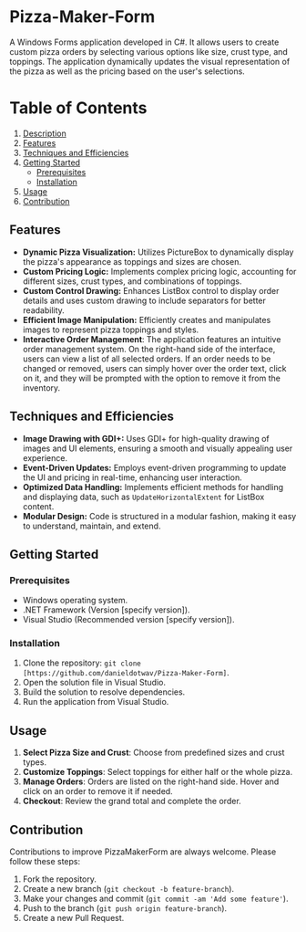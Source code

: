 # Pizza-Maker-Form
A Windows Forms application developed in C#. It allows users to create custom pizza orders by selecting various options like size, crust type, and toppings. The application dynamically updates the visual representation of the pizza as well as the pricing based on the user's selections.

# Table of Contents
1. [Description](#description)
2. [Features](#features)
3. [Techniques and Efficiencies](#techniques-and-efficiencies)
4. [Getting Started](#getting-started)
   - [Prerequisites](#prerequisites)
   - [Installation](#installation)
5. [Usage](#usage)
6. [Contribution](#contribution)

## Features

- **Dynamic Pizza Visualization:** Utilizes PictureBox to dynamically display the pizza's appearance as toppings and sizes are chosen.
- **Custom Pricing Logic:** Implements complex pricing logic, accounting for different sizes, crust types, and combinations of toppings.
- **Custom Control Drawing:** Enhances ListBox control to display order details and uses custom drawing to include separators for better readability.
- **Efficient Image Manipulation:** Efficiently creates and manipulates images to represent pizza toppings and styles.
- **Interactive Order Management**: The application features an intuitive order management system. On the right-hand side of the interface, users can view a list of all selected orders. If an order needs to be changed or removed, users can simply hover over the order text, click on it, and they will be prompted with the option to remove it from the inventory.


## Techniques and Efficiencies

- **Image Drawing with GDI+:** Uses GDI+ for high-quality drawing of images and UI elements, ensuring a smooth and visually appealing user experience.
- **Event-Driven Updates:** Employs event-driven programming to update the UI and pricing in real-time, enhancing user interaction.
- **Optimized Data Handling:** Implements efficient methods for handling and displaying data, such as `UpdateHorizontalExtent` for ListBox content.
- **Modular Design:** Code is structured in a modular fashion, making it easy to understand, maintain, and extend.

## Getting Started

### Prerequisites

- Windows operating system.
- .NET Framework (Version [specify version]).
- Visual Studio (Recommended version [specify version]).

### Installation

1. Clone the repository: `git clone [https://github.com/danieldotwav/Pizza-Maker-Form]`.
2. Open the solution file in Visual Studio.
3. Build the solution to resolve dependencies.
4. Run the application from Visual Studio.

## Usage

1. **Select Pizza Size and Crust**: Choose from predefined sizes and crust types.
2. **Customize Toppings**: Select toppings for either half or the whole pizza.
3. **Manage Orders**: Orders are listed on the right-hand side. Hover and click on an order to remove it if needed.
4. **Checkout**: Review the grand total and complete the order.

## Contribution

Contributions to improve PizzaMakerForm are always welcome. Please follow these steps:

1. Fork the repository.
2. Create a new branch (`git checkout -b feature-branch`).
3. Make your changes and commit (`git commit -am 'Add some feature'`).
4. Push to the branch (`git push origin feature-branch`).
5. Create a new Pull Request.

